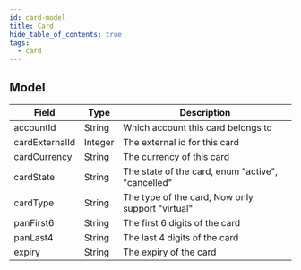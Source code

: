 ```yaml
---
id: card-model
title: Card
hide_table_of_contents: true
tags:
  - card
---
```


## Model

| Field          | Type    | Description                                       |
| -------------- | ------- | ------------------------------------------------- |
| accountId      | String  | Which account this card belongs to                |
| cardExternalId | Integer | The external id for this card                     |
| cardCurrency   | String  | The currency of this card                         |
| cardState      | String  | The state of the card, enum "active", "cancelled" |
| cardType       | String  | The type of the card, Now only support "virtual"  |
| panFirst6      | String  | The first 6 digits of the card                    |
| panLast4       | String  | The last 4 digits of the card                     |
| expiry         | String  | The expiry of the card                            |
